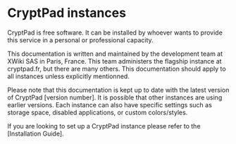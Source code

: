 # CryptPad instances

CryptPad is free software. It can be installed by whoever wants to provide this service in a personal or professional capacity. 

This documentation is written and maintained by the development team at XWiki SAS in Paris, France. This team administers the flagship instance at cryptpad.fr, but there are many others. This documentation should apply to all instances unless explicitly mentionned. 

Please note that this documentation is kept up to date with the latest version of CryptPad [version number]. It is possible that other instances are using earlier versions. Each instance can also have specific settings such as storage space, disabled applications, or custom colors/styles.

If you are looking to set up a CryptPad instance please refer to the [Installation Guide].